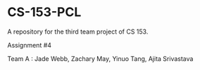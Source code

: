# CS-153-PCL
A repository for the third team project of CS 153.

Assignment #4

Team A : Jade Webb, Zachary May, Yinuo Tang, Ajita Srivastava
